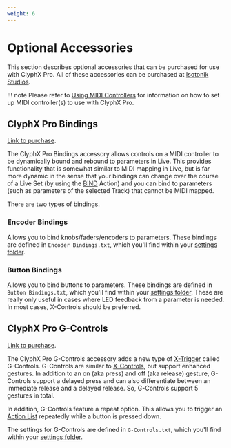 ```yaml
---
weight: 6
---
```


# Optional Accessories

This section describes optional accessories that can be purchased for use with ClyphX Pro. All of these accessories can be purchased at [Isotonik Studios](https://isotonikstudios.com/?post_type=product&s=clyphx+pro).

!!! note
    Please refer to [Using MIDI Controllers](/manual/using-midi-controllers) for information on how to set up MIDI controller(s) to use with ClyphX Pro.

## ClyphX Pro Bindings

[Link to purchase](https://isotonikstudios.com/product/clyphx-pro-bindings/).

The ClyphX Pro Bindings accessory allows controls on a MIDI controller to be dynamically bound and rebound to parameters in Live. This provides functionality that is somewhat similar to MIDI mapping in Live, but is far more dynamic in the sense that your bindings can change over the course of a Live Set (by using the [BIND](/action-reference/global-actions#bind) Action) and you can bind to parameters (such as parameters of the selected Track) that cannot be MIDI mapped.

There are two types of bindings.

### Encoder Bindings

Allows you to bind knobs/faders/encoders to parameters. These bindings are defined
in `Encoder Bindings.txt`, which you'll find within your [settings folder](/manual/core-concepts#settings-foldersfiles).

### Button Bindings 

Allows you to bind buttons to parameters. These bindings are defined in `Button Bindings.txt`, which you'll find within your [settings folder](/manual/core-concepts#settings-foldersfiles). These are really only useful in cases where LED feedback from a parameter is needed. In most cases, X-Controls should be preferred.

## ClyphX Pro G-Controls

[Link to purchase](https://isotonikstudios.com/product/clyphx-pro-g-controls/).


The ClyphX Pro G-Controls accessory adds a new type of [X-Trigger](/manual/core-concepts#x-triggers) called G-Controls. G-Controls are similar to [X-Controls](/manual/core-concepts#x-controls), but support enhanced gestures. In addition to an on (aka press) and off (aka release) gesture, G-Controls support a delayed press and can also differentiate between an immediate release and a delayed release. So, G-Controls support 5 gestures in total.

In addition, G-Controls feature a repeat option. This allows you to trigger an [Action List](/manual/core-concepts#action-lists) repeatedly while a button is pressed down.

The settings for G-Controls are defined in `G-Controls.txt`, which you'll find within your [settings folder](/manual/core-concepts#settings-foldersfiles).
